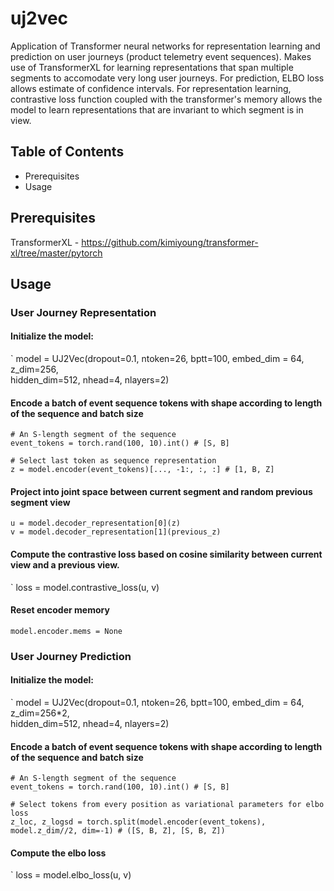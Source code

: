 # uj2vec

Application of Transformer neural networks for representation learning and prediction on user journeys (product telemetry event sequences). Makes use of TransformerXL for learning representations that span multiple segments to accomodate very long user journeys. For prediction, ELBO loss allows estimate of confidence intervals. For representation learning, contrastive loss function coupled with the transformer's memory allows the model to learn representations that are invariant to which segment is in view.

## Table of Contents

- Prerequisites
- Usage

## Prerequisites

TransformerXL - https://github.com/kimiyoung/transformer-xl/tree/master/pytorch

## Usage

### User Journey Representation

#### Initialize the model:

` model = UJ2Vec(dropout=0.1, ntoken=26, bptt=100, embed_dim = 64, z_dim=256, \
 hidden_dim=512, nhead=4, nlayers=2)

#### Encode a batch of event sequence tokens with shape according to length of the sequence and batch size
```
# An S-length segment of the sequence
event_tokens = torch.rand(100, 10).int() # [S, B]

# Select last token as sequence representation
z = model.encoder(event_tokens)[..., -1:, :, :] # [1, B, Z]
```

#### Project into joint space between current segment and random previous segment view
```
u = model.decoder_representation[0](z)
v = model.decoder_representation[1](previous_z)
```

#### Compute the contrastive loss based on cosine similarity between current view and a previous view.

` loss = model.contrastive_loss(u, v)

#### Reset encoder memory
```
model.encoder.mems = None
```

### User Journey Prediction

#### Initialize the model:

` model = UJ2Vec(dropout=0.1, ntoken=26, bptt=100, embed_dim = 64, z_dim=256*2, \
 hidden_dim=512, nhead=4, nlayers=2)

#### Encode a batch of event sequence tokens with shape according to length of the sequence and batch size
```
# An S-length segment of the sequence
event_tokens = torch.rand(100, 10).int() # [S, B]

# Select tokens from every position as variational parameters for elbo loss
z_loc, z_logsd = torch.split(model.encoder(event_tokens), model.z_dim//2, dim=-1) # ([S, B, Z], [S, B, Z])
```

#### Compute the elbo loss

` loss = model.elbo_loss(u, v)

